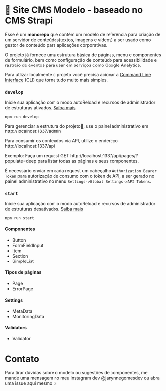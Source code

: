 # 🚀 Site CMS Modelo - baseado no CMS Strapi

Esse é um **monorepo** que contém um modelo de referência para criação de um servidor de conteúdos(textos, imagens e vídeos) a ser usado como gestor de conteúdo para aplicações corporativas.



O projeto já fornece uma estrutura básica de páginas, menu e componentes de formulário, bem como configuração de conteúdo para acessibilidade e rastreio de eventos para usar em serviços como Google Analytics.

Para utlizar localmente o projeto você precisa acionar a [Command Line Interface](https://docs.strapi.io/developer-docs/latest/developer-resources/cli/CLI.html) (CLI) que torna tudo muito mais simples.

### `develop`

Inicie sua aplicação com o modo autoReload e recursos de administrador de estruturas ativados. [Saiba mais](https://docs.strapi.io/developer-docs/latest/developer-resources/cli/CLI.html#strapi-develop)

```
npm run develop
```
Para gerenciar a estrutura do projeto🚀, use o painel administrativo em http://localhost:1337/admin

Para consumir os conteúdos via API, utilize o endereço http://localhost:1337/api

Exemplo:
Faça um request GET http://localhost:1337/api/pages/?populate=deep para listar todas as páginas e seus componentes.

É necessário enviar em cada request um cabeçalho ```Authorization Bearer Token``` para autorização de consumo com o token de API, a ser gerado no painel administrativo no menu ```Settings->Global Settings->API Tokens```.


### `start`

Inicie sua aplicação com o modo autoReload e recursos de administrador de estruturas desativados. [Saiba mais](https://docs.strapi.io/developer-docs/latest/developer-resources/cli/CLI.html#strapi-start)

```
npm run start
```

#### Componentes

- Button
- FormFieldInput
- Item
- Section
- SimpleList

#### Tipos de páginas
- Page
- ErrorPage

#### Settings
- MetaData
- MonitoringData

#### Validators
- Validator

# Contato

Para tirar dúvidas sobre o modelo ou sugestões de componentes, me mande uma mensagem no meu instagram dev @janynnegomesdev ou  abra uma issue aqui mesmo :)
